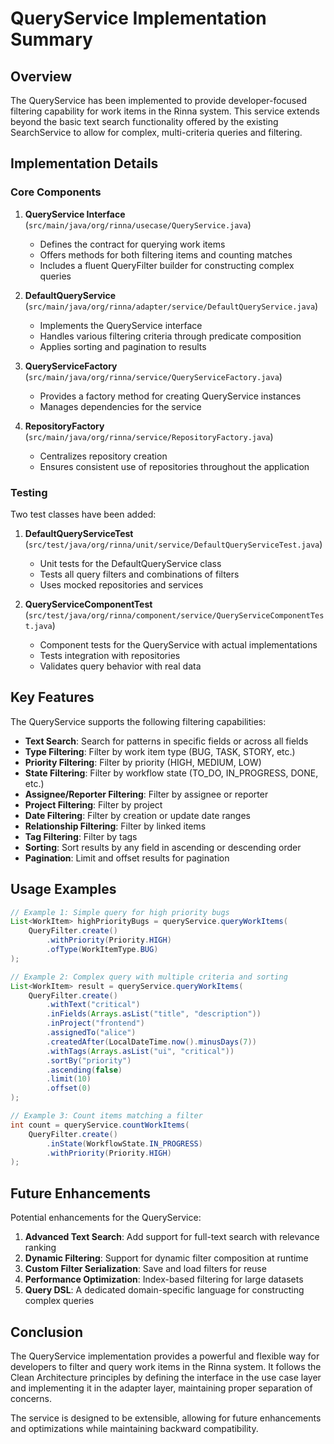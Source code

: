 # QueryService Implementation Summary

## Overview

The QueryService has been implemented to provide developer-focused filtering capability for work items in the Rinna system. This service extends beyond the basic text search functionality offered by the existing SearchService to allow for complex, multi-criteria queries and filtering.

## Implementation Details

### Core Components

1. **QueryService Interface** (`src/main/java/org/rinna/usecase/QueryService.java`)
   - Defines the contract for querying work items
   - Offers methods for both filtering items and counting matches
   - Includes a fluent QueryFilter builder for constructing complex queries

2. **DefaultQueryService** (`src/main/java/org/rinna/adapter/service/DefaultQueryService.java`)
   - Implements the QueryService interface
   - Handles various filtering criteria through predicate composition
   - Applies sorting and pagination to results

3. **QueryServiceFactory** (`src/main/java/org/rinna/service/QueryServiceFactory.java`)
   - Provides a factory method for creating QueryService instances
   - Manages dependencies for the service

4. **RepositoryFactory** (`src/main/java/org/rinna/service/RepositoryFactory.java`)
   - Centralizes repository creation
   - Ensures consistent use of repositories throughout the application

### Testing

Two test classes have been added:

1. **DefaultQueryServiceTest** (`src/test/java/org/rinna/unit/service/DefaultQueryServiceTest.java`)
   - Unit tests for the DefaultQueryService class
   - Tests all query filters and combinations of filters
   - Uses mocked repositories and services

2. **QueryServiceComponentTest** (`src/test/java/org/rinna/component/service/QueryServiceComponentTest.java`)
   - Component tests for the QueryService with actual implementations
   - Tests integration with repositories
   - Validates query behavior with real data

## Key Features

The QueryService supports the following filtering capabilities:

- **Text Search**: Search for patterns in specific fields or across all fields
- **Type Filtering**: Filter by work item type (BUG, TASK, STORY, etc.)
- **Priority Filtering**: Filter by priority (HIGH, MEDIUM, LOW)
- **State Filtering**: Filter by workflow state (TO_DO, IN_PROGRESS, DONE, etc.)
- **Assignee/Reporter Filtering**: Filter by assignee or reporter
- **Project Filtering**: Filter by project
- **Date Filtering**: Filter by creation or update date ranges
- **Relationship Filtering**: Filter by linked items
- **Tag Filtering**: Filter by tags
- **Sorting**: Sort results by any field in ascending or descending order
- **Pagination**: Limit and offset results for pagination

## Usage Examples

```java
// Example 1: Simple query for high priority bugs
List<WorkItem> highPriorityBugs = queryService.queryWorkItems(
    QueryFilter.create()
        .withPriority(Priority.HIGH)
        .ofType(WorkItemType.BUG)
);

// Example 2: Complex query with multiple criteria and sorting
List<WorkItem> result = queryService.queryWorkItems(
    QueryFilter.create()
        .withText("critical")
        .inFields(Arrays.asList("title", "description"))
        .inProject("frontend")
        .assignedTo("alice")
        .createdAfter(LocalDateTime.now().minusDays(7))
        .withTags(Arrays.asList("ui", "critical"))
        .sortBy("priority")
        .ascending(false)
        .limit(10)
        .offset(0)
);

// Example 3: Count items matching a filter
int count = queryService.countWorkItems(
    QueryFilter.create()
        .inState(WorkflowState.IN_PROGRESS)
        .withPriority(Priority.HIGH)
);
```

## Future Enhancements

Potential enhancements for the QueryService:

1. **Advanced Text Search**: Add support for full-text search with relevance ranking
2. **Dynamic Filtering**: Support for dynamic filter composition at runtime
3. **Custom Filter Serialization**: Save and load filters for reuse
4. **Performance Optimization**: Index-based filtering for large datasets
5. **Query DSL**: A dedicated domain-specific language for constructing complex queries

## Conclusion

The QueryService implementation provides a powerful and flexible way for developers to filter and query work items in the Rinna system. It follows the Clean Architecture principles by defining the interface in the use case layer and implementing it in the adapter layer, maintaining proper separation of concerns.

The service is designed to be extensible, allowing for future enhancements and optimizations while maintaining backward compatibility.